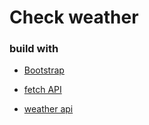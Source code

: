 # Check weather

### build with

- [Bootstrap]('getbootstrap.com')

- [fetch API]('https://developer.mozilla.org/en-US/docs/Web/API/Fetch_API/Using_Fetch')

- [weather api]('openweathermap.org/api')
